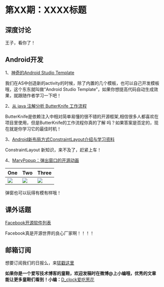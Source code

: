 # 第XX期：XXXX标题

## 深度讨论

[]()

王子，看你了！

## Android开发

1、[神奇的Android Studio Template](http://mp.weixin.qq.com/s?__biz=MzAxMTI4MTkwNQ==&mid=2650820341&idx=1&sn=fa0b3094e1970989ffdff05c878ba53d&scene=0#wechat_redirect)

我们在AS中创造新的activity的时候，除了内置的几个模板，也可以自己开发模板哦，这个东东就叫做“Android Studio Template”，如果你想提高代码自动生成效果，就跟随作者学习一下吧！

2、[从 java 注解分析 ButterKnife 工作流程](http://android.jobbole.com/83333/)

ButterKnife是依赖注入中相对简单易懂的很不错的开源框架,相信很多人都喜欢在项目里使用，但是ButterKnife的工作流程你真的了解
吗？如果答案是否定的，现在就是你学习它的最佳时机！

3、[Android新布局方式ConstraintLayout介绍与学习资料](http://mp.weixin.qq.com/s?__biz=MzA4MjA0MTc4NQ==&mid=504089916&idx=1&sn=6f0a3717962f41c18ba7b555ae5436bd#rd)

ConstraintLayout 新知识，来不及了，赶紧上车！

4、[MaryPopup：弹出窗口的开源动画](https://github.com/Meetic/MaryPopup)
  		  
One | Two | Three
---- | --- | ---		
![](https://github.com/Meetic/MaryPopup/raw/master/media/center.gif) | ![](https://github.com/Meetic/MaryPopup/raw/master/media/draggable.gif)  |  ![](https://github.com/Meetic/MaryPopup/raw/master/media/scaledown.gif)		
  		  
弹窗也可以玩得有模有样哦！

## 课外话题

[Facebook开源软件列表](http://mp.weixin.qq.com/s?__biz=MzA5Nzc4OTA1Mw==&mid=2659597383&idx=1&sn=a867ee13f294d38d02313a4c58d3da48&scene=1&srcid=06056GdF0vD6Jp3k7AfdizSn&from=groupmessage&isappinstalled=0#wechat_redirect)

Facebook真是开源世界的良心厂家啊！！！！


## 邮箱订阅

想要订阅我们的日报么，来[猛戳这里](http://list.qq.com/cgi-bin/qf_invite?id=d469993d2c888e971c0fbb2309c4d84256968386b126b967)

**如果你是一个爱写技术博客的童鞋，欢迎发稿时在微博@上小编哦，优秀的文章能让更多童鞋们看到！小编：**[D_clock爱吃葱花](http://weibo.com/2480694892/profile?rightmod=1&wvr=6&mod=personinfo&is_all=1)
